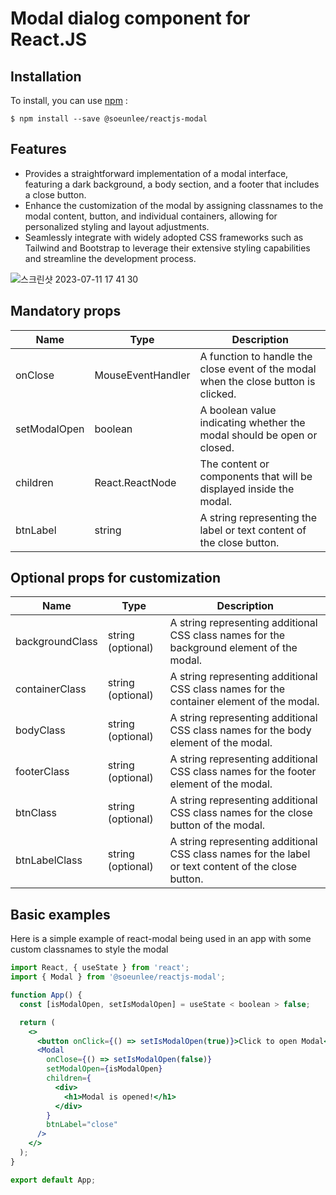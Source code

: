 # Modal dialog component for React.JS

## Installation

To install, you can use [npm](https://npmjs.org/) :

    $ npm install --save @soeunlee/reactjs-modal

## Features

- Provides a straightforward implementation of a modal interface, featuring a dark background, a body section, and a footer that includes a close button.
- Enhance the customization of the modal by assigning classnames to the modal content, button, and individual containers, allowing for personalized styling and layout adjustments.
- Seamlessly integrate with widely adopted CSS frameworks such as Tailwind and Bootstrap to leverage their extensive styling capabilities and streamline the development process.

![스크린샷 2023-07-11 17 41 30](https://github.com/soun1005/reactjs-modal/assets/79379473/ca6677e4-b162-451b-8801-2a99f1af9117)

## Mandatory props

| Name         | Type              | Description                                                                         |
| ------------ | ----------------- | ----------------------------------------------------------------------------------- |
| onClose      | MouseEventHandler | A function to handle the close event of the modal when the close button is clicked. |
| setModalOpen | boolean           | A boolean value indicating whether the modal should be open or closed.              |
| children     | React.ReactNode   | The content or components that will be displayed inside the modal.                  |
| btnLabel     | string            | A string representing the label or text content of the close button.                |

## Optional props for customization

| Name            | Type              | Description                                                                                         |
| --------------- | ----------------- | --------------------------------------------------------------------------------------------------- |
| backgroundClass | string (optional) | A string representing additional CSS class names for the background element of the modal.           |
| containerClass  | string (optional) | A string representing additional CSS class names for the container element of the modal.            |
| bodyClass       | string (optional) | A string representing additional CSS class names for the body element of the modal.                 |
| footerClass     | string (optional) | A string representing additional CSS class names for the footer element of the modal.               |
| btnClass        | string (optional) | A string representing additional CSS class names for the close button of the modal.                 |
| btnLabelClass   | string (optional) | A string representing additional CSS class names for the label or text content of the close button. |

## Basic examples

Here is a simple example of react-modal being used in an app with some custom classnames to style the modal

```jsx
import React, { useState } from 'react';
import { Modal } from '@soeunlee/reactjs-modal';

function App() {
  const [isModalOpen, setIsModalOpen] = useState < boolean > false;

  return (
    <>
      <button onClick={() => setIsModalOpen(true)}>Click to open Modal</button>
      <Modal
        onClose={() => setIsModalOpen(false)}
        setModalOpen={isModalOpen}
        children={
          <div>
            <h1>Modal is opened!</h1>
          </div>
        }
        btnLabel="close"
      />
    </>
  );
}

export default App;
```

<!-- ## Demos -->
